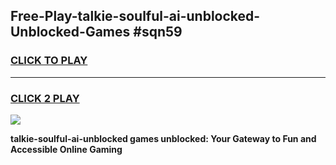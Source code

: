 
## Free-Play-talkie-soulful-ai-unblocked-Unblocked-Games #sqn59
<h3>
<a href="https://news.freeplayer.one?title=talkie-soulful-ai-unblocked&ref=8M">CLICK TO PLAY</a></h3>
<hr>

<h3>
<a href="https://news.freeplayer.one?title=talkie-soulful-ai-unblocked&ref=8M">CLICK 2 PLAY</a>
  
</h3>

<a href="https://news.freeplayer.one?title=talkie-soulful-ai-unblocked&ref=8M"><img src="https://clearcache.store/games.png"></a>


**talkie-soulful-ai-unblocked games unblocked: Your Gateway to Fun and Accessible Online Gaming**
